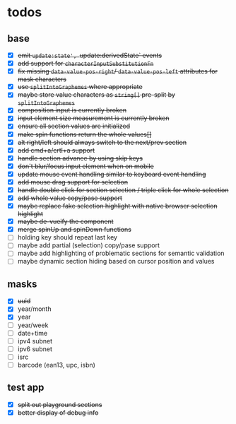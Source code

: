 # todos

## base

- [x] ~~emit `update:state', `update:derivedState` events~~
- [x] ~~add support for `characterInputSubstitutionFn`~~
- [x] ~~fix missing `data-value-pos-right`/ `data-value-pos-left` attributes for mask characters~~
- [x] ~~use `splitIntoGraphemes` where appropriate~~
- [x] ~~maybe store value characters as `string[]` pre-split by `splitIntoGraphemes`~~
- [x] ~~composition input is currently broken~~
- [x] ~~input element size measurement is currently broken~~ 
- [x] ~~ensure all section values are initialized~~
- [x] ~~make spin functions return the whole values[]~~
- [x] ~~alt right/left should always switch to the next/prev section~~
- [x] ~~add cmd+a/crtl+a support~~
- [x] ~~handle section advance by using skip keys~~
- [x] ~~don't blur/focus input element when on mobile~~
- [x] ~~update mouse event handling similar to keyboard event handling~~
- [x] ~~add mouse drag support for selection~~
- [x] ~~handle double click for section selection / triple click for whole selection~~
- [x] ~~add whole value copy/pase support~~
- [x] ~~maybe replace fake selection highlight with native browser selection highlight~~
- [x] ~~maybe de-vueify the component~~
- [x] ~~merge spinUp and spinDown functions~~
- [ ] holding key should repeat last key
- [ ] maybe add partial (selection) copy/pase support
- [ ] maybe add highlighting of problematic sections for semantic validation
- [ ] maybe dynamic section hiding based on cursor position and values

## masks 

- [x] ~~uuid~~
- [x] year/month
- [x] year
- [ ] year/week
- [ ] date+time
- [ ] ipv4 subnet
- [ ] ipv6 subnet
- [ ] isrc
- [ ] barcode (ean13, upc, isbn)

## test app

- [x] ~~split out playground sections~~
- [x] ~~better display of debug info~~
